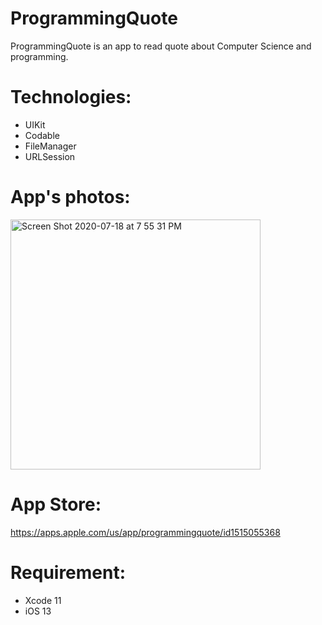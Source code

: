 # ProgrammingQuote
ProgrammingQuote is an app to read quote about Computer Science and programming.

# Technologies:

- UIKit
- Codable 
- FileManager
- URLSession

# App's photos:

<img width="400" alt="Screen Shot 2020-07-18 at 7 55 31 PM" src="https://user-images.githubusercontent.com/50033125/110611422-32411600-815d-11eb-9c3d-a45ce241dbe5.png">

# App Store: 

https://apps.apple.com/us/app/programmingquote/id1515055368

# Requirement: 

- Xcode 11 
- iOS 13
